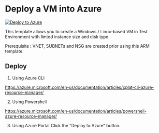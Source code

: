 # Deploy a VM into Azure

[![Deploy to Azure](http://azuredeploy.net/deploybutton.png)](https://portal.azure.com/#create/Microsoft.Template/uri/https%3A%2F%2Fraw.githubusercontent.com%2Fdcs-cloud%2Fpublic-ARMtemplate%2Fmaster%2FVMCreation-TestEnv%2Fdeploy.json)


This template allows you to create a Windows / Linux-based VM in Test Environment with limted instance size and disk type.

Prerequisite : VNET, SUBNETs and NSG are created prior using this ARM template. 


## Deploy

1. Using Azure CLI

  https://azure.microsoft.com/en-us/documentation/articles/xplat-cli-azure-resource-manager/

2. Using Powershell

  https://azure.microsoft.com/en-us/documentation/articles/powershell-azure-resource-manager/

3. Using Azure Portal
  Click the "Deploy to Azure" button.
